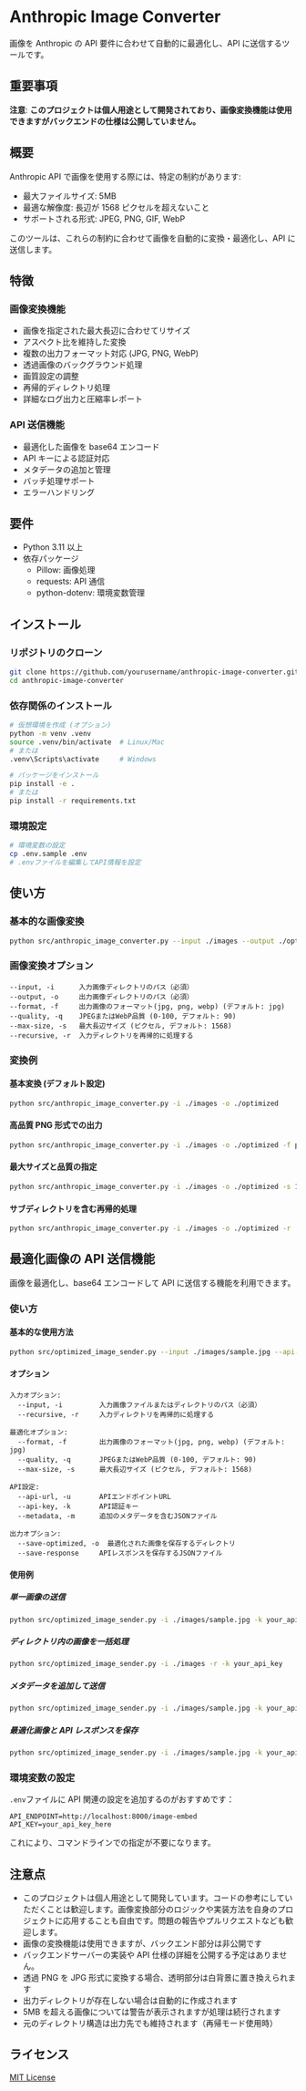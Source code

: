 # Anthropic Image Converter

画像を Anthropic の API 要件に合わせて自動的に最適化し、API に送信するツールです。

## 重要事項

**注意**: **このプロジェクトは個人用途として開発されており、画像変換機能は使用できますがバックエンドの仕様は公開していません。**

## 概要

Anthropic API で画像を使用する際には、特定の制約があります:

- 最大ファイルサイズ: 5MB
- 最適な解像度: 長辺が 1568 ピクセルを超えないこと
- サポートされる形式: JPEG, PNG, GIF, WebP

このツールは、これらの制約に合わせて画像を自動的に変換・最適化し、API に送信します。

## 特徴

### 画像変換機能

- 画像を指定された最大長辺に合わせてリサイズ
- アスペクト比を維持した変換
- 複数の出力フォーマット対応 (JPG, PNG, WebP)
- 透過画像のバックグラウンド処理
- 画質設定の調整
- 再帰的ディレクトリ処理
- 詳細なログ出力と圧縮率レポート

### API 送信機能

- 最適化した画像を base64 エンコード
- API キーによる認証対応
- メタデータの追加と管理
- バッチ処理サポート
- エラーハンドリング

## 要件

- Python 3.11 以上
- 依存パッケージ
  - Pillow: 画像処理
  - requests: API 通信
  - python-dotenv: 環境変数管理

## インストール

### リポジトリのクローン

```bash
git clone https://github.com/yourusername/anthropic-image-converter.git
cd anthropic-image-converter
```

### 依存関係のインストール

```bash
# 仮想環境を作成 (オプション)
python -m venv .venv
source .venv/bin/activate  # Linux/Mac
# または
.venv\Scripts\activate     # Windows

# パッケージをインストール
pip install -e .
# または
pip install -r requirements.txt
```

### 環境設定

```bash
# 環境変数の設定
cp .env.sample .env
# .envファイルを編集してAPI情報を設定
```

## 使い方

### 基本的な画像変換

```bash
python src/anthropic_image_converter.py --input ./images --output ./optimized
```

### 画像変換オプション

```
--input, -i      入力画像ディレクトリのパス（必須）
--output, -o     出力画像ディレクトリのパス（必須）
--format, -f     出力画像のフォーマット(jpg, png, webp) (デフォルト: jpg)
--quality, -q    JPEGまたはWebP品質 (0-100, デフォルト: 90)
--max-size, -s   最大長辺サイズ (ピクセル, デフォルト: 1568)
--recursive, -r  入力ディレクトリを再帰的に処理する
```

### 変換例

#### 基本変換 (デフォルト設定)

```bash
python src/anthropic_image_converter.py -i ./images -o ./optimized
```

#### 高品質 PNG 形式での出力

```bash
python src/anthropic_image_converter.py -i ./images -o ./optimized -f png
```

#### 最大サイズと品質の指定

```bash
python src/anthropic_image_converter.py -i ./images -o ./optimized -s 1200 -q 85
```

#### サブディレクトリを含む再帰的処理

```bash
python src/anthropic_image_converter.py -i ./images -o ./optimized -r
```

## 最適化画像の API 送信機能

画像を最適化し、base64 エンコードして API に送信する機能を利用できます。

### 使い方

#### 基本的な使用方法

```bash
python src/optimized_image_sender.py --input ./images/sample.jpg --api-key your_api_key
```

#### オプション

```
入力オプション:
  --input, -i         入力画像ファイルまたはディレクトリのパス（必須）
  --recursive, -r     入力ディレクトリを再帰的に処理する

最適化オプション:
  --format, -f        出力画像のフォーマット(jpg, png, webp) (デフォルト: jpg)
  --quality, -q       JPEGまたはWebP品質 (0-100, デフォルト: 90)
  --max-size, -s      最大長辺サイズ (ピクセル, デフォルト: 1568)

API設定:
  --api-url, -u       APIエンドポイントURL
  --api-key, -k       API認証キー
  --metadata, -m      追加のメタデータを含むJSONファイル

出力オプション:
  --save-optimized, -o  最適化された画像を保存するディレクトリ
  --save-response     APIレスポンスを保存するJSONファイル
```

#### 使用例

##### 単一画像の送信

```bash
python src/optimized_image_sender.py -i ./images/sample.jpg -k your_api_key
```

##### ディレクトリ内の画像を一括処理

```bash
python src/optimized_image_sender.py -i ./images -r -k your_api_key
```

##### メタデータを追加して送信

```bash
python src/optimized_image_sender.py -i ./images/sample.jpg -k your_api_key -m metadata_template.json
```

##### 最適化画像と API レスポンスを保存

```bash
python src/optimized_image_sender.py -i ./images/sample.jpg -k your_api_key -o ./optimized --save-response ./responses
```

### 環境変数の設定

`.env`ファイルに API 関連の設定を追加するのがおすすめです：

```
API_ENDPOINT=http://localhost:8000/image-embed
API_KEY=your_api_key_here
```

これにより、コマンドラインでの指定が不要になります。

## 注意点

- このプロジェクトは個人用途として開発しています。コードの参考にしていただくことは歓迎します。画像変換部分のロジックや実装方法を自身のプロジェクトに応用することも自由です。問題の報告やプルリクエストなども歓迎します。
- 画像の変換機能は使用できますが、バックエンド部分は非公開です
- バックエンドサーバーの実装や API 仕様の詳細を公開する予定はありません。
- 透過 PNG を JPG 形式に変換する場合、透明部分は白背景に置き換えられます
- 出力ディレクトリが存在しない場合は自動的に作成されます
- 5MB を超える画像については警告が表示されますが処理は続行されます
- 元のディレクトリ構造は出力先でも維持されます（再帰モード使用時）

## ライセンス

[MIT License](LICENSE)

